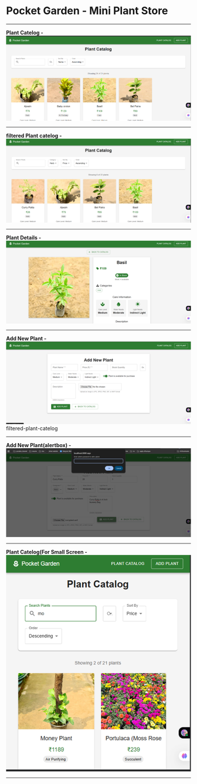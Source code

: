 # Pocket Garden - Mini Plant Store

---

**Plant Catelog  -** 
![Plant Catelog](assets/Plant-catelog.png)

---

**filtered Plant catelog  -** 
![filtered Plant Catelog](assets/filtered-plant-catelog.png)

---

**Plant Details  -** 
![Plant Details](assets/plant-details.png)

---


**Add New Plant  -** 
![Add New Plant](assets/Add-new-plant.png)
filtered-plant-catelog

---


**Add New Plant(alertbox)  -** 
![Add New Plant(alertbox)](assets/Add-new-pant(alertbox).png)

---

**Plant Catelog(For Small Screen  -** 
![Plant Catelog(For Small Screen)](assets/plant-catelog(for-small-screen).png)


---
